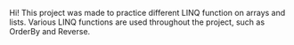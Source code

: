 Hi! This project was made to practice different LINQ function on arrays and lists. Various LINQ functions are used throughout the project, such as OrderBy and Reverse.
